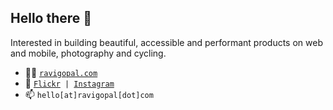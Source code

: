 Hello there 👋
---

Interested in building beautiful, accessible and performant products on web and mobile, photography and cycling. 

- 🖖🏻 <code>[ravigopal.com](https://ravigopal.com)</code>
- 📸 <code>[Flickr](https://flickr.com/rvgpl) | [Instagram](https://instagram.com/rvgpl)</code>
- 📫 `hello[at]ravigopal[dot]com`
